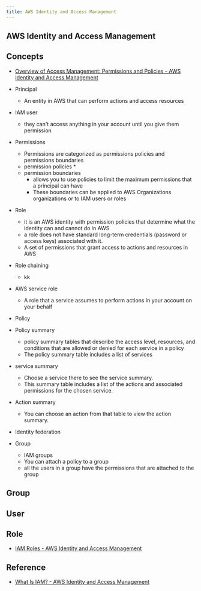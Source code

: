 ```yaml
---
title: AWS Identity and Access Management
---
```


## AWS Identity and Access Management

## Concepts
* [Overview of Access Management: Permissions and Policies \- AWS Identity and Access Management](https://docs.aws.amazon.com/IAM/latest/UserGuide/introduction_access-management.html)

* Principal
    * An entity in AWS that can perform actions and access resources
* IAM user
    * they can't access anything in your account until you give them permission
* Permissions
    * Permissions are categorized as permissions policies and permissions boundaries
    * permission policies
        * 
    * permission boundaries
        * allows you to use policies to limit the maximum permissions that a principal can have
        * These boundaries can be applied to AWS Organizations organizations or to IAM users or roles
* Role
    * it is an AWS identity with permission policies that determine what the identity can and cannot do in AWS
    * a role does not have standard long-term credentials (password or access keys) associated with it.
    * A set of permissions that grant access to actions and resources in AWS
* Role chaining
    * kk
* AWS service role
    * A role that a service assumes to perform actions in your account on your behalf
* Policy
* Policy summary
    * policy summary tables that describe the access level, resources, and conditions that are allowed or denied for each service in a policy
    * The policy summary table includes a list of services
* service summary
    * Choose a service there to see the service summary.
    * This summary table includes a list of the actions and associated permissions for the chosen service.
* Action summary
    * You can choose an action from that table to view the action summary. 
* Identity federation
* Group
    * IAM groups
    * You can attach a policy to a group
    * all the users in a group have the permissions that are attached to the group

## Group

## User

## Role
* [IAM Roles \- AWS Identity and Access Management](https://docs.aws.amazon.com/IAM/latest/UserGuide/id_roles.html?icmpid=docs_iam_console)



## Reference
* [What Is IAM? \- AWS Identity and Access Management](https://docs.aws.amazon.com/IAM/latest/UserGuide/introduction.html)
